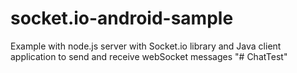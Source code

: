 # socket.io-android-sample
Example with node.js server with Socket.io library and Java client application to send and receive webSocket messages
"# ChatTest" 
